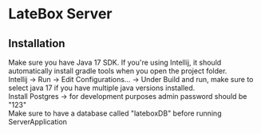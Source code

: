 # LateBox Server  
## Installation  
Make sure you have Java 17 SDK. If you're using Intellij, it should automatically install gradle tools when you open the project folder.  
Intellij -> Run -> Edit Configurations... -> Under Build and run, make sure to select java 17 if you have multiple java versions installed.  
Install Postgres -> for development purposes admin password should be "123"  
Make sure to have a database called "lateboxDB" before running ServerApplication  

